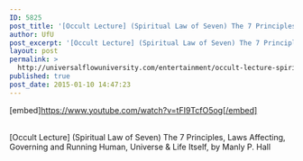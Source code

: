 ```yaml
---
ID: 5825
post_title: '[Occult Lecture] (Spiritual Law of Seven) The 7 Principles Governing Human, Universe &#038; Life Itself'
author: UfU
post_excerpt: '[Occult Lecture] (Spiritual Law of Seven) The 7 Principles, Laws Affecting, Governing and Running Human, Universe & Life Itself, by Manly P. Hall'
layout: post
permalink: >
  http://universalflowuniversity.com/entertainment/occult-lecture-spiritual-law-of-seven-the-7-principles-governing-human-universe-life-itself/
published: true
post_date: 2015-01-10 14:47:23
---
```

[embed]https://www.youtube.com/watch?v=tFI9TcfO5og[/embed]</br></br>
<p>[Occult Lecture] (Spiritual Law of Seven) The 7 Principles, Laws Affecting, Governing and Running Human, Universe & Life Itself, by Manly P. Hall</p>